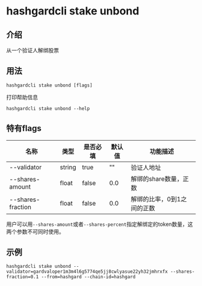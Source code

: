 # hashgardcli stake unbond

## 介绍

从一个验证人解绑股票

## 用法

```
hashgardcli stake unbond [flags]
```

打印帮助信息

```
hashgardcli stake unbond --help
```

## 特有flags

| 名称                | 类型   | 是否必填 | 默认值   | 功能描述         |
| --------------------| -----  | -------- | -------- | ------------------------------------------------------------------- |
| --validator | string | true     | ""       | 验证人地址 |
| --shares-amount     | float  | false    | 0.0      | 解绑的share数量，正数 |
| --shares-fraction | float  | false    | 0.0      | 解绑的比率，0到1之间的正数 |

用户可以用`--shares-amount`或者`--shares-percent`指定解绑定的token数量，这两个参数不可同时使用。

## 示例

```
hashgardcli stake unbond --validator=gardvaloper1m3m4l6g5774qe5jj8cwlyasue22yh32jmhrxfx --shares-fraction=0.1 --from=hashgard --chain-id=hashgard

```
